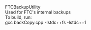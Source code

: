 FTCBackupUtility <br>
Used for FTC's internal backups <br>
To build, run: <br>
gcc backCopy.cpp -lstdc++fs -lstdc++1
